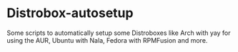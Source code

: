 # Distrobox-autosetup
Some scripts to automatically setup some Distroboxes like Arch with yay for using the AUR, Ubuntu with Nala, Fedora with RPMFusion and more.
